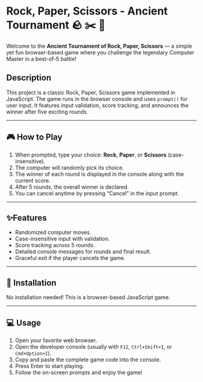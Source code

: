 # Rock, Paper, Scissors - Ancient Tournament :rock: ✂️ 📃

Welcome to the **Ancient Tournament of Rock, Paper, Scissors** — a simple yet fun browser-based game where you challenge the legendary Computer Master in a best-of-5 battle!
## Description

This project is a classic Rock, Paper, Scissors game implemented in JavaScript. The game runs in the browser console and uses `prompt()` for user input. It features input validation, score tracking, and announces the winner after five exciting rounds.

---

## 🎮 How to Play 

1. When prompted, type your choice: **Rock**, **Paper**, or **Scissors** (case-insensitive).
2. The computer will randomly pick its choice.
3. The winner of each round is displayed in the console along with the current score.
4. After 5 rounds, the overall winner is declared.
5. You can cancel anytime by pressing “Cancel” in the input prompt.

---

## ✨Features

- Randomized computer moves.
- Case-insensitive input with validation.
- Score tracking across 5 rounds.
- Detailed console messages for rounds and final result.
- Graceful exit if the player cancels the game.

---

## 🔧 Installation

No installation needed! This is a browser-based JavaScript game.

---

## 💻 Usage

1. Open your favorite web browser.
2. Open the developer console (usually with `F12`, `Ctrl+Shift+I`, or `Cmd+Option+I`).
3. Copy and paste the complete game code into the console.
4. Press Enter to start playing.
5. Follow the on-screen prompts and enjoy the game!
